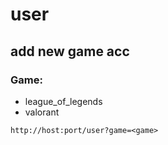 # user

## add new game acc
### Game:
  - league_of_legends
  - valorant
    
```
http://host:port/user?game=<game>
```
